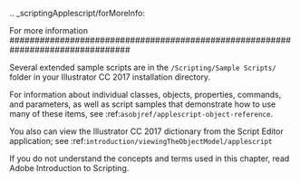 .. _scriptingApplescript/forMoreInfo:

For more information
################################################################################

Several extended sample scripts are in the ``/Scripting/Sample Scripts/`` folder in your Illustrator CC 2017 installation directory.

For information about individual classes, objects, properties, commands, and parameters, as well as script samples that demonstrate how to use many of these items, see :ref:`asobjref/applescript-object-reference`.

You also can view the lllustrator CC 2017 dictionary from the Script Editor application; see :ref:`introduction/viewingTheObjectModel/applescript`

If you do not understand the concepts and terms used in this chapter, read Adobe Introduction to Scripting.
